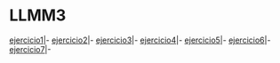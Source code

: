 # LLMM3

[ejercicio1](XML/actividad1.xml)|-
[ejercicio2](XML/ex2.xml)|-
[ejercicio3](XML/ex3.xml)|-
[ejercicio4](XML/ex4.xml)|-
[ejercicio5](XML/Ex5a.xml)|-
[ejercicio6](XML/Ex6.xml)|-
[ejercicio7](XML/Ex7.txt)|-
